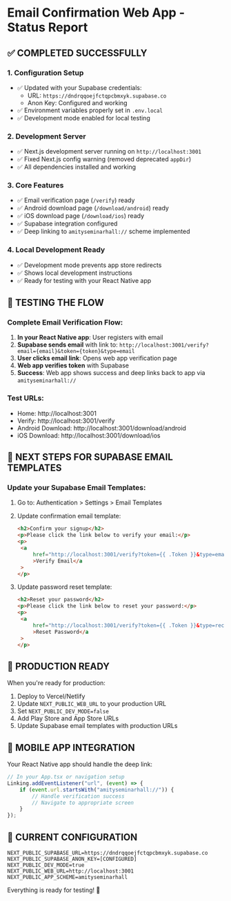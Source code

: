 # Email Confirmation Web App - Status Report

## ✅ COMPLETED SUCCESSFULLY

### 1. Configuration Setup

- ✅ Updated with your Supabase credentials:
  - URL: `https://dndrqqoejfctqpcbmxyk.supabase.co`
  - Anon Key: Configured and working
- ✅ Environment variables properly set in `.env.local`
- ✅ Development mode enabled for local testing

### 2. Development Server

- ✅ Next.js development server running on `http://localhost:3001`
- ✅ Fixed Next.js config warning (removed deprecated `appDir`)
- ✅ All dependencies installed and working

### 3. Core Features

- ✅ Email verification page (`/verify`) ready
- ✅ Android download page (`/download/android`) ready
- ✅ iOS download page (`/download/ios`) ready
- ✅ Supabase integration configured
- ✅ Deep linking to `amityseminarhall://` scheme implemented

### 4. Local Development Ready

- ✅ Development mode prevents app store redirects
- ✅ Shows local development instructions
- ✅ Ready for testing with your React Native app

## 🧪 TESTING THE FLOW

### Complete Email Verification Flow:

1. **In your React Native app**: User registers with email
2. **Supabase sends email** with link to: `http://localhost:3001/verify?email={email}&token={token}&type=email`
3. **User clicks email link**: Opens web app verification page
4. **Web app verifies token** with Supabase
5. **Success**: Web app shows success and deep links back to app via `amityseminarhall://`

### Test URLs:

- Home: http://localhost:3001
- Verify: http://localhost:3001/verify
- Android Download: http://localhost:3001/download/android
- iOS Download: http://localhost:3001/download/ios

## 📧 NEXT STEPS FOR SUPABASE EMAIL TEMPLATES

### Update your Supabase Email Templates:

1. Go to: Authentication > Settings > Email Templates
2. Update confirmation email template:

   ```html
   <h2>Confirm your signup</h2>
   <p>Please click the link below to verify your email:</p>
   <p>
   	<a
   		href="http://localhost:3001/verify?token={{ .Token }}&type=email&email={{ .Email }}"
   		>Verify Email</a
   	>
   </p>
   ```

3. Update password reset template:
   ```html
   <h2>Reset your password</h2>
   <p>Please click the link below to reset your password:</p>
   <p>
   	<a
   		href="http://localhost:3001/verify?token={{ .Token }}&type=recovery&email={{ .Email }}"
   		>Reset Password</a
   	>
   </p>
   ```

## 🚀 PRODUCTION READY

When you're ready for production:

1. Deploy to Vercel/Netlify
2. Update `NEXT_PUBLIC_WEB_URL` to your production URL
3. Set `NEXT_PUBLIC_DEV_MODE=false`
4. Add Play Store and App Store URLs
5. Update Supabase email templates with production URLs

## 📱 MOBILE APP INTEGRATION

Your React Native app should handle the deep link:

```typescript
// In your App.tsx or navigation setup
Linking.addEventListener("url", (event) => {
	if (event.url.startsWith("amityseminarhall://")) {
		// Handle verification success
		// Navigate to appropriate screen
	}
});
```

## 🔧 CURRENT CONFIGURATION

```env
NEXT_PUBLIC_SUPABASE_URL=https://dndrqqoejfctqpcbmxyk.supabase.co
NEXT_PUBLIC_SUPABASE_ANON_KEY=[CONFIGURED]
NEXT_PUBLIC_DEV_MODE=true
NEXT_PUBLIC_WEB_URL=http://localhost:3001
NEXT_PUBLIC_APP_SCHEME=amityseminarhall
```

Everything is ready for testing! 🎉
